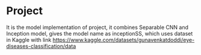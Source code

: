 # Project
It is the model implementation of project, it combines Separable CNN and Inception model, gives the model name as inceptionSS, which uses dataset in Kaggle with link https://www.kaggle.com/datasets/gunavenkatdoddi/eye-diseases-classification/data 

